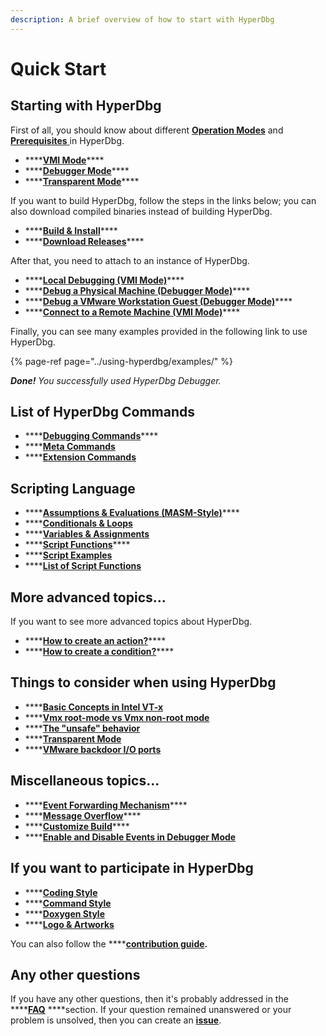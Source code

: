 ```yaml
---
description: A brief overview of how to start with HyperDbg
---
```


# Quick Start

## Starting with HyperDbg

First of all, you should know about different [**Operation Modes**](https://docs.hyperdbg.com/using-hyperdbg/prerequisites/operation-modes) and [**Prerequisites** ](https://docs.hyperdbg.com/using-hyperdbg/prerequisites)in HyperDbg.

* \*\*\*\*[**VMI Mode**](https://docs.hyperdbg.com/using-hyperdbg/prerequisites/operation-modes#vmi-mode)\*\*\*\*
* \*\*\*\*[**Debugger Mode**](https://docs.hyperdbg.com/using-hyperdbg/prerequisites/operation-modes#debugger-mode)\*\*\*\*
* \*\*\*\*[**Transparent Mode**](https://docs.hyperdbg.com/using-hyperdbg/prerequisites/operation-modes#transparent-mode)\*\*\*\*

If you want to build HyperDbg, follow the steps in the links below; you can also download compiled binaries instead of building HyperDbg.

* \*\*\*\*[**Build & Install**](https://docs.hyperdbg.com/getting-started/build-and-install)\*\*\*\*
* \*\*\*\*[**Download Releases**](https://github.com/HyperDbg/HyperDbg/releases)\*\*\*\*

After that, you need to attach to an instance of HyperDbg.

* \*\*\*\*[**Local Debugging \(VMI Mode\)**](https://docs.hyperdbg.com/getting-started/attach-to-hyperdbg/attach-to-local-machine)\*\*\*\*
* \*\*\*\*[**Debug a Physical Machine \(Debugger Mode\)**](https://docs.hyperdbg.com/getting-started/attach-to-hyperdbg/debug#physical-machine)\*\*\*\*
* \*\*\*\*[**Debug a VMware Workstation Guest \(Debugger Mode\)**](https://docs.hyperdbg.com/getting-started/attach-to-hyperdbg/debug#vmware-workstation)\*\*\*\*
* \*\*\*\*[**Connect to a Remote Machine \(VMI Mode\)**](https://docs.hyperdbg.com/getting-started/attach-to-hyperdbg/debug#connect-to-debuggee-vmi-mode)\*\*\*\*

Finally, you can see many examples provided in the following link to use HyperDbg.

{% page-ref page="../using-hyperdbg/examples/" %}

_**Done!** You successfully used HyperDbg Debugger._

## List of HyperDbg Commands

* \*\*\*\*[**Debugging Commands**](https://docs.hyperdbg.com/commands/debugging-commands)\*\*\*\*
* \*\*\*\*[**Meta Commands**](https://docs.hyperdbg.com/commands/meta-commands)
* \*\*\*\*[**Extension Commands**](https://docs.hyperdbg.com/commands/extension-commands)

## Scripting Language

* \*\*\*\*[**Assumptions & Evaluations \(MASM-Style\)**](https://docs.hyperdbg.com/commands/scripting-language/assumptions-and-evaluations)\*\*\*\*
* \*\*\*\*[**Conditionals & Loops**](https://docs.hyperdbg.com/commands/scripting-language/conditionals-and-loops)
* \*\*\*\*[**Variables & Assignments**](https://docs.hyperdbg.com/commands/scripting-language/variables-and-assignments)
* \*\*\*\*[**Script Functions**](https://docs.hyperdbg.com/commands/scripting-language/functions)\*\*\*\*
* \*\*\*\*[**Script Examples**](https://docs.hyperdbg.com/commands/scripting-language/examples)
* \*\*\*\*[**List of Script Functions**](https://docs.hyperdbg.com/commands/scripting-language/functions)

## **More advanced topics...**

If you want to see more advanced topics about HyperDbg.

* \*\*\*\*[**How to create an action?**](https://docs.hyperdbg.com/using-hyperdbg/prerequisites/how-to-create-an-action)\*\*\*\*
* \*\*\*\*[**How to create a condition?**](https://docs.hyperdbg.com/using-hyperdbg/prerequisites/how-to-create-a-condition)\*\*\*\*

## Things to consider when using HyperDbg

* \*\*\*\*[**Basic Concepts in Intel VT-x**](https://docs.hyperdbg.com/tips-and-tricks/considerations/basic-concepts-in-intel-vt-x)
* \*\*\*\*[**Vmx root-mode vs Vmx non-root mode**](https://docs.hyperdbg.com/tips-and-tricks/considerations/vmx-root-mode-vs-vmx-non-root-mode)
* \*\*\*\*[**The "unsafe" behavior**](https://docs.hyperdbg.com/tips-and-tricks/considerations/the-unsafe-behavior)
* \*\*\*\*[**Transparent Mode**](https://docs.hyperdbg.com/tips-and-tricks/considerations/transparent-mode)
* \*\*\*\*[**VMware backdoor I/O ports**](https://docs.hyperdbg.com/tips-and-tricks/nested-virtualization-environments/vmware-backdoor-io-ports)

## Miscellaneous topics...

* \*\*\*\*[**Event Forwarding Mechanism**](https://docs.hyperdbg.com/tips-and-tricks/misc/event-forwarding)\*\*\*\*
* \*\*\*\*[**Message Overflow**](https://docs.hyperdbg.com/tips-and-tricks/misc/message-overflow)\*\*\*\*
* \*\*\*\*[**Customize Build**](https://docs.hyperdbg.com/tips-and-tricks/misc/customize-build)\*\*\*\*
* \*\*\*\*[**Enable and Disable Events in Debugger Mode**](https://docs.hyperdbg.com/tips-and-tricks/misc/enable-and-disable-events-in-debugger-mode)

## If you want to participate in HyperDbg

* \*\*\*\*[**Coding Style**](https://docs.hyperdbg.com/contribution/style-guide/coding-style)
* \*\*\*\*[**Command Style**](https://docs.hyperdbg.com/contribution/style-guide/command-style)
* \*\*\*\*[**Doxygen Style**](https://docs.hyperdbg.com/contribution/style-guide/doxygen-style)
* \*\*\*\*[**Logo & Artworks**](https://docs.hyperdbg.com/style-guide/logo)

You can also follow the ****[**contribution guide**](https://github.com/HyperDbg/HyperDbg/blob/master/CONTRIBUTING.md)**.**

## **Any other questions**

If you have any other questions, then it's probably addressed in the ****[**FAQ**](https://docs.hyperdbg.com/getting-started/faq) ****section. If your question remained unanswered or your problem is unsolved, then you can create an [**issue**](https://github.com/HyperDbg/HyperDbg/issues). 


